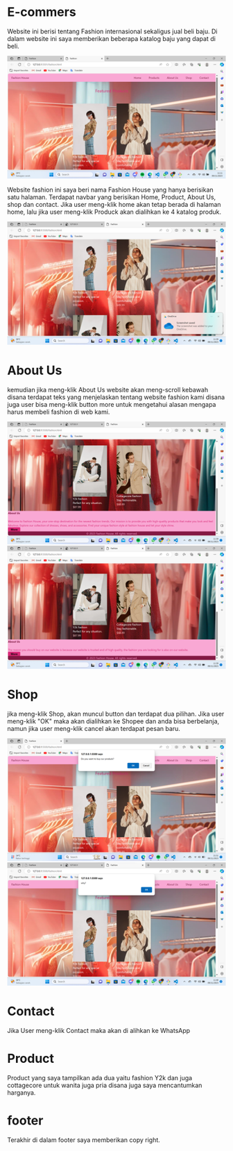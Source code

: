 # E-commers
Website ini berisi tentang Fashion internasional sekaligus jual beli baju. Di dalam website ini saya memberikan beberapa katalog baju yang dapat di beli.

![Gambar](website.png)

Website fashion ini saya beri nama Fashion House yang hanya berisikan satu halaman. Terdapat navbar yang berisikan Home, Product, About Us, shop dan contact. Jika user meng-klik home akan tetap berada di halaman home, lalu jika user meng-klik Produck akan dialihkan ke 4 katalog produk.

![Gambar](catalog.png)

# About Us
kemudian jika meng-klik About Us website akan meng-scroll kebawah disana terdapat teks yang menjelaskan tentang website fashion kami disana juga user bisa meng-klik button more untuk mengetahui alasan mengapa harus membeli fashion di web kami.

![Gambar](Aboutus1.png)
![Gambar](Aboutus2.png)


# Shop
jika meng-klik Shop, akan muncul button dan terdapat dua pilihan. Jika user meng-klik "OK" maka akan dialihkan ke Shopee dan anda bisa berbelanja, namun jika user meng-klik cancel akan terdapat pesan baru.

![Gambar](Shop1.png)
![Gambar](Shop2.png)

# Contact
Jika User meng-klik Contact maka akan di alihkan ke WhatsApp

# Product
Product yang saya tampilkan ada dua yaitu fashion Y2k dan juga cottagecore untuk wanita juga pria disana juga saya mencantumkan harganya.

# footer
Terakhir di dalam footer saya memberikan copy right.


